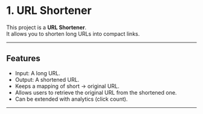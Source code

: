 # 1. URL Shortener

This project is a **URL Shortener**.  
It allows you to shorten long URLs into compact links.  

---

## Features

- Input: A long URL.  
- Output: A shortened URL.  
- Keeps a mapping of short → original URL.  
- Allows users to retrieve the original URL from the shortened one.  
- Can be extended with analytics (click count).  

---
